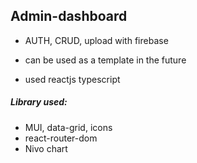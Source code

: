 ## Admin-dashboard
- AUTH, CRUD, upload with firebase
- can be used as a template in the future

- used reactjs typescript

##### Library used:
- MUI, data-grid, icons
- react-router-dom
- Nivo chart